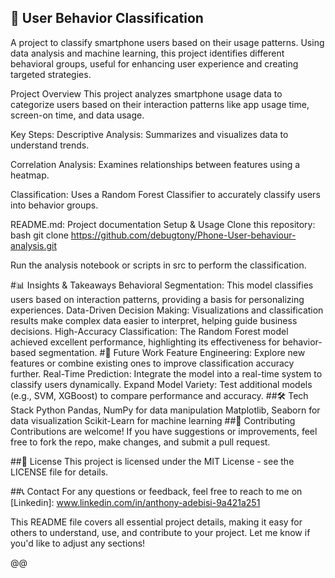 ## 📱 User Behavior Classification

 A project to classify smartphone users based on their usage patterns. Using data analysis and machine learning, this project identifies different behavioral groups, useful for enhancing user experience and creating targeted strategies.

Project Overview
This project analyzes smartphone usage data to categorize users based on their interaction patterns like app usage time, screen-on time, and data usage.

Key Steps:
Descriptive Analysis: Summarizes and visualizes data to understand trends.

Correlation Analysis: Examines relationships between features using a heatmap.

Classification: Uses a Random Forest Classifier to accurately classify users into behavior groups.


README.md: Project documentation
Setup & Usage
Clone this repository:
bash
git clone https://github.com/debugtony/Phone-User-behaviour-analysis.git

Run the analysis notebook or scripts in src to perform the classification.

#📊 Insights & Takeaways
Behavioral Segmentation: This model classifies users based on interaction patterns, providing a basis for personalizing experiences.
Data-Driven Decision Making: Visualizations and classification results make complex data easier to interpret, helping guide business decisions.
High-Accuracy Classification: The Random Forest model achieved excellent performance, highlighting its effectiveness for behavior-based segmentation.
#🚀 Future Work
Feature Engineering: Explore new features or combine existing ones to improve classification accuracy further.
Real-Time Prediction: Integrate the model into a real-time system to classify users dynamically.
Expand Model Variety: Test additional models (e.g., SVM, XGBoost) to compare performance and accuracy.
##🛠️ Tech Stack
Python
Pandas, NumPy for data manipulation
Matplotlib, Seaborn for data visualization
Scikit-Learn for machine learning
##🤝 Contributing
Contributions are welcome! If you have suggestions or improvements, feel free to fork the repo, make changes, and submit a pull request.

##📄 License
This project is licensed under the MIT License - see the LICENSE file for details.

##📞 Contact
For any questions or feedback, feel free to reach to me on [Linkedin]: www.linkedin.com/in/anthony-adebisi-9a421a251

This README file covers all essential project details, making it easy for others to understand, use, and contribute to your project. Let me know if you'd like to adjust any sections!







@@
